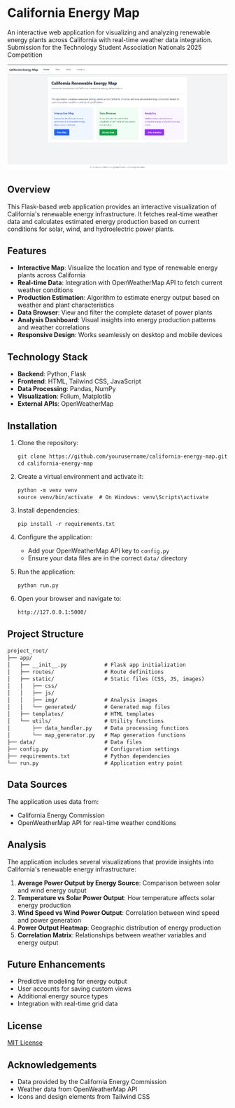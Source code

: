 # California Energy Map

An interactive web application for visualizing and analyzing renewable energy plants across California with real-time weather data integration. Submission for the Technology Student Association Nationals 2025 Competition

![California Energy Map](screenshot.png)

## Overview

This Flask-based web application provides an interactive visualization of California's renewable energy infrastructure. It fetches real-time weather data and calculates estimated energy production based on current conditions for solar, wind, and hydroelectric power plants.

## Features

- **Interactive Map**: Visualize the location and type of renewable energy plants across California
- **Real-time Data**: Integration with OpenWeatherMap API to fetch current weather conditions
- **Production Estimation**: Algorithm to estimate energy output based on weather and plant characteristics
- **Data Browser**: View and filter the complete dataset of power plants
- **Analysis Dashboard**: Visual insights into energy production patterns and weather correlations
- **Responsive Design**: Works seamlessly on desktop and mobile devices

## Technology Stack

- **Backend**: Python, Flask
- **Frontend**: HTML, Tailwind CSS, JavaScript
- **Data Processing**: Pandas, NumPy
- **Visualization**: Folium, Matplotlib
- **External APIs**: OpenWeatherMap

## Installation

1. Clone the repository:
   ```
   git clone https://github.com/yourusername/california-energy-map.git
   cd california-energy-map
   ```

2. Create a virtual environment and activate it:
   ```
   python -m venv venv
   source venv/bin/activate  # On Windows: venv\Scripts\activate
   ```

3. Install dependencies:
   ```
   pip install -r requirements.txt
   ```

4. Configure the application:
   - Add your OpenWeatherMap API key to `config.py`
   - Ensure your data files are in the correct `data/` directory

5. Run the application:
   ```
   python run.py
   ```

6. Open your browser and navigate to:
   ```
   http://127.0.0.1:5000/
   ```

## Project Structure

```
project_root/
├── app/
│   ├── __init__.py            # Flask app initialization
│   ├── routes/                # Route definitions
│   ├── static/                # Static files (CSS, JS, images)
│   │   ├── css/
│   │   ├── js/
│   │   ├── img/               # Analysis images
│   │   └── generated/         # Generated map files
│   ├── templates/             # HTML templates
│   └── utils/                 # Utility functions
│       ├── data_handler.py    # Data processing functions
│       └── map_generator.py   # Map generation functions
├── data/                      # Data files
├── config.py                  # Configuration settings
├── requirements.txt           # Python dependencies
└── run.py                     # Application entry point
```

## Data Sources

The application uses data from:
- California Energy Commission
- OpenWeatherMap API for real-time weather conditions

## Analysis

The application includes several visualizations that provide insights into California's renewable energy infrastructure:

1. **Average Power Output by Energy Source**: Comparison between solar and wind energy output
2. **Temperature vs Solar Power Output**: How temperature affects solar energy production
3. **Wind Speed vs Wind Power Output**: Correlation between wind speed and power generation
4. **Power Output Heatmap**: Geographic distribution of energy production
5. **Correlation Matrix**: Relationships between weather variables and energy output

## Future Enhancements
- Predictive modeling for energy output
- User accounts for saving custom views
- Additional energy source types
- Integration with real-time grid data

## License

[MIT License](LICENSE)

## Acknowledgements

- Data provided by the California Energy Commission
- Weather data from OpenWeatherMap API
- Icons and design elements from Tailwind CSS
